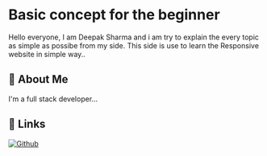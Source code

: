 
# Basic concept for the beginner

Hello everyone, I am Deepak Sharma and i am try to explain the every topic as simple as possibe from my side.
This side is use to learn the Responsive website in simple way.. 





## 🚀 About Me
I'm a full stack developer...


## 🔗 Links
[![Github](https://img.shields.io/badge/my_portfolio-000?style=for-the-badge&logo=ko-fi&logoColor=white)](https://github.com/dipu-developer)



